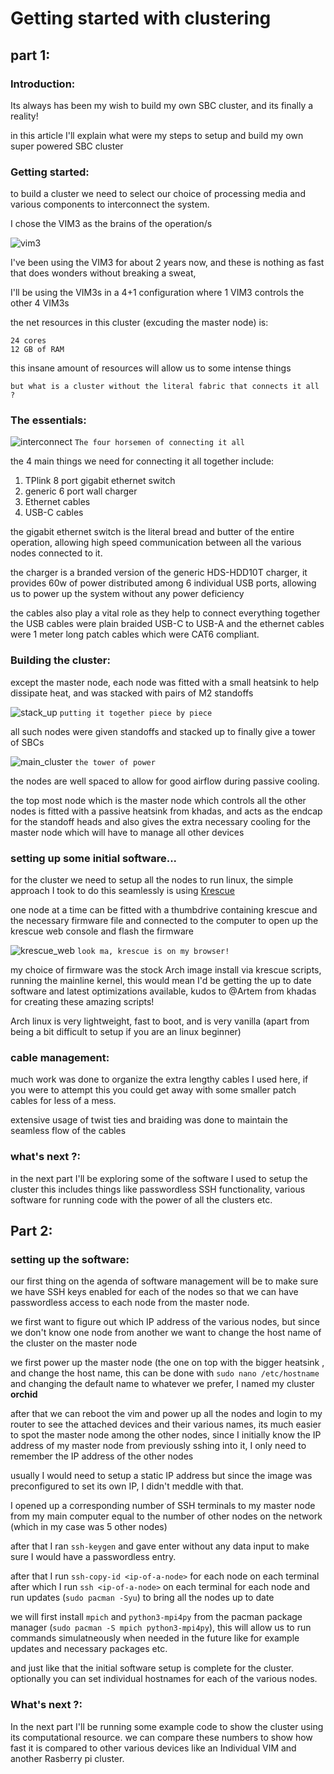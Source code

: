 # Getting started with clustering 
## part 1:

### Introduction:
Its always has been my wish to build my own SBC cluster, and its finally a reality!

in this article I'll explain what were my steps to setup and build my own super powered SBC cluster

### Getting started:
to build a cluster we need to select our choice of processing media and various components to interconnect the system.

I chose the VIM3 as the brains of the operation/s

![vim3](vim3.jpg "vim3")

I've been using the VIM3 for about 2 years now, and these is nothing as fast that does wonders without breaking a sweat,

I'll be using the VIM3s in a 4+1 configuration where 1 VIM3 controls the other 4 VIM3s

the net resources in this cluster (excuding the master node) is:
```
24 cores
12 GB of RAM
```
this insane amount of resources will allow us to some intense things

`but what is a cluster without the literal fabric that connects it all ?`

### The essentials:
![interconnect](essentials.png "essentials")
`The four horsemen of connecting it all`

the 4 main things we need for connecting it all together include:

1. TPlink 8 port gigabit ethernet switch
2. generic 6 port wall charger
3. Ethernet cables
4. USB-C cables

the gigabit ethernet switch is the literal bread and butter of the entire operation, allowing high speed communication between all the various nodes connected to it.

the charger is a branded version of the generic HDS-HDD10T charger, it provides 60w of power distributed among 6 individual USB ports, allowing us to power up the system without any power deficiency

the cables also play a vital role as they help to connect everything together
the USB cables were plain braided USB-C to USB-A and the ethernet cables were 1 meter long patch cables which were CAT6 compliant.

### Building the cluster:
except the master node, each node was fitted with a small heatsink to help dissipate heat, and was stacked with pairs of M2 standoffs

![stack_up](stack_up.png "stacked up node")
`putting it together piece by piece`

all such nodes were given standoffs and stacked up to finally give a tower of SBCs

![main_cluster](main_cluster.png "main cluster")
`the tower of power`

the nodes are well spaced to allow for good airflow during passive cooling.

the top most node which is the master node which controls all the other 
nodes is fitted with a passive heatsink from khadas, and acts as the 
endcap for the standoff heads and also gives the extra necessary cooling 
for the master node which will have to manage all other devices

### setting up some initial software...
for the cluster we need to setup all the nodes to run linux, the simple 
approach I took to do this seamlessly is using [Krescue](https://docs.khadas.com/vim3/Krescue.html)

one node at a time can be fitted with a thumbdrive containing krescue and 
the necessary firmware file and connected to the computer to open up the 
krescue web console and flash the firmware

![krescue_web](krescue_web.png "krescue web client")
`look ma, krescue is on my browser!`

my choice of firmware was the stock Arch image install via krescue scripts, 
running the mainline kernel, this would mean I'd be getting the up to date 
software and latest optimizations available, kudos to @Artem from khadas 
for creating these amazing scripts!

Arch linux is very lightweight, fast to boot, and is very vanilla (apart 
from being a bit difficult to setup if you are an linux beginner)

### cable management:
much work was done to organize the extra lengthy cables I used here, if 
you were to attempt this you could get away with some smaller patch cables 
for less of a mess.

extensive usage of twist ties and braiding was done to maintain the 
seamless flow of the cables

### what's next ?:
in the next part I'll be exploring some of the software I used to setup 
the cluster this includes things like passwordless SSH functionality, 
various software for running code with the power of all the clusters etc. 

## Part 2:

### setting up the software:

our first thing on the agenda of software management will be to make sure 
we have SSH keys enabled for each of the nodes so that we can have 
passwordless access to each node from the master node.

we first want to figure out which IP address of the various nodes, but 
since we don't know one node from another we want to change the host name 
of the cluster on the master node

we first power up the master node (the one on top with the bigger heatsink , 
and change the host name, this can be done with 
`sudo nano /etc/hostname` and changing the default name to whatever we 
prefer, I named my cluster **orchid** 

after that we can reboot the vim and power up all the nodes and login to
my router to see the attached devices and their various names, its much 
easier to spot the master node among the other nodes, since I initially 
know the IP address of my master node from previously sshing into it, I 
only need to remember the IP address of the other nodes

usually I would need to setup a static IP address but since the image was
preconfigured to set its own IP, I didn't meddle with that.

I opened up a corresponding number of SSH terminals to my master node from 
my main computer equal to the number of other nodes on the network (which 
in my case was 5 other nodes)

after that I ran `ssh-keygen` and gave enter without any data input to
make sure I would have a passwordless entry.

after that I run `ssh-copy-id <ip-of-a-node>` for each node on each 
terminal after which I run `ssh <ip-of-a-node>` on each terminal for each 
node and run updates (`sudo pacman -Syu`) to bring all 
the nodes up to date

we will first install `mpich` and `python3-mpi4py` from the pacman package 
manager (`sudo pacman -S mpich python3-mpi4py`), this will allow us to 
run commands simulatneously when needed in the future like for example 
updates and necessary packages etc.

and just like that the initial software setup is complete for the cluster.
optionally you can set individual hostnames for each of the various nodes.

### What's next ?:
In the next part I'll be running some example code to show the cluster 
using its computational resource. we can compare these numbers to show how 
fast it is compared to other various devices like an Individual VIM and 
another Rasberry pi cluster.
